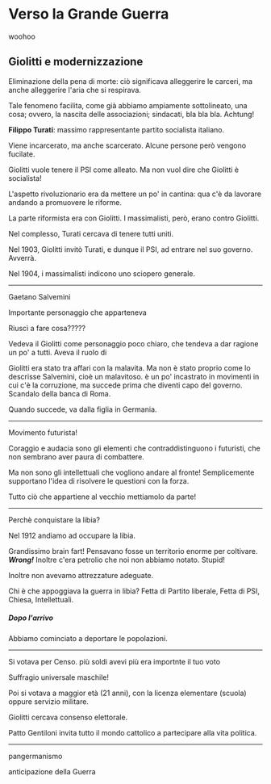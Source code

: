 # Verso la Grande Guerra

woohoo


## Giolitti e modernizzazione

Eliminazione della pena di morte: ciò significava alleggerire le carceri, ma anche alleggerire l'aria che si respirava.

Tale fenomeno facilita, come già abbiamo ampiamente sottolineato, una cosa; ovvero, la nascita delle associazioni; sindacati, bla bla bla. Achtung!

**Filippo Turati**: massimo rappresentante partito socialista italiano.

Viene incarcerato, ma anche scarcerato.
Alcune persone però vengono fucilate.

Giolitti vuole tenere il PSI come alleato. Ma non vuol dire che Giolitti è socialista!

L'aspetto rivoluzionario era da mettere un po' in cantina: qua c'è da lavorare andando a promuovere le riforme.

La parte riformista era con Giolitti.
I massimalisti, però, erano contro Giolitti.

Nel complesso, Turati cercava di tenere tutti uniti.

Nel 1903, Giolitti invitò Turati, e dunque il PSI, ad entrare nel suo governo. Avverrà.

Nel 1904, i massimalisti indicono uno sciopero generale.

---

Gaetano Salvemini

Importante personaggio che apparteneva

Riuscì a fare cosa?????

Vedeva il Giolitti come personaggio poco chiaro, che tendeva a dar ragione un po' a tutti. Aveva il ruolo di 

Giolitti era stato tra affari con la malavita. Ma non è stato proprio come lo descrisse Salvemini, cioè un malavitoso. è un po' incastrato in movimenti in cui c'è la corruzione, ma succede prima che diventi capo del governo. Scandalo della banca di Roma.

Quando succede, va dalla figlia in Germania.

---

Movimento futurista!

Coraggio e audacia sono gli elementi che contraddistinguono i futuristi, che non sembrano aver paura di combattere.

Ma non sono gli intellettuali che vogliono andare al fronte! Semplicemente supportano l'idea di risolvere le questioni con la forza.

Tutto ciò che appartiene al vecchio mettiamolo da parte!

---

Perchè conquistare la libia?

Nel 1912 andiamo ad occupare la libia.

Grandissimo brain fart! Pensavano fosse un territorio enorme per coltivare. ***Wrong!*** Inoltre c'era petrolio che noi non abbiamo notato. Stupid!

Inoltre non avevamo attrezzature adeguate.

Chi è che appoggiava la guerra in libia? Fetta di Partito liberale, Fetta di PSI, Chiesa, Intellettuali.

##### Dopo l'arrivo

Abbiamo cominciato a deportare le popolazioni.

---

Si votava per Censo.
più soldi avevi più era importnte il tuo voto

Suffragio universale maschile!

Poi si votava a maggior età (21 anni), con la licenza elementare (scuola) oppure servizio militare.

Giolitti cercava consenso elettorale.

Patto Gentiloni invita tutto il mondo cattolico a partecipare alla vita politica.

---

pangermanismo

anticipazione della Guerra
